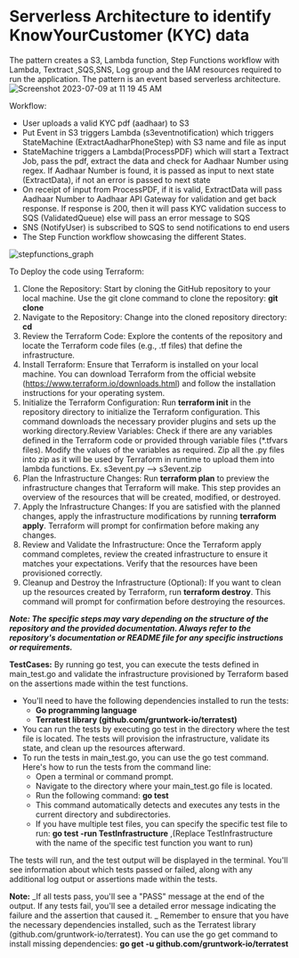 # Serverless Architecture to identify KnowYourCustomer (KYC) data 

The pattern creates a S3, Lambda function, Step Functions workflow with Lambda, Textract ,SQS,SNS, Log group and the IAM resources required to run the application. The pattern is an event based serverless architecture.
![Screenshot 2023-07-09 at 11 19 45 AM](https://github.com/paulkannan/kycserverless/assets/46925641/efb22a04-05e1-43d0-805f-91e6ff34d51a)

Workflow:

  - User uploads a valid KYC pdf (aadhaar) to S3
  - Put Event in S3 triggers Lambda (s3eventnotification) which triggers StateMachine (ExtractAadharPhoneStep) with S3 name and file as input
  - StateMachine triggers a Lambda(ProcessPDF) which will start a Textract Job, pass the pdf, extract the data and check for Aadhaar Number using regex. If Aadhaar Number is found, it is passed as input 
    to next state (ExtractData), if not an error is passed to next state 
  - On receipt of input from ProcessPDF, if it is valid, ExtractData will pass Aadhaar Number to Aadhaar API Gateway for validation and get back response. If response is 200, then it will pass KYC 
    validation success to SQS (ValidatedQueue) else will pass an error message to SQS
  - SNS (NotifyUser) is subscribed to SQS to send notifications to end users
  - The Step Function workflow showcasing the different States.




![stepfunctions_graph](https://github.com/paulkannan/serverless-architecture-to-identify-Know-Your-Customer-data/assets/46925641/97d9829e-4f58-43eb-ac0f-7666f977c96a)


To Deploy the code using Terraform:

1. Clone the Repository: Start by cloning the GitHub repository to your local machine. Use the git clone command to clone the repository: **git clone <repository-url>**
2. Navigate to the Repository: Change into the cloned repository directory:  **cd <repository-directory>**
3. Review the Terraform Code: Explore the contents of the repository and locate the Terraform code files (e.g., .tf files) that define the infrastructure.
4. Install Terraform: Ensure that Terraform is installed on your local machine. You can download Terraform from the official website (https://www.terraform.io/downloads.html) and follow the installation instructions for your operating system.
5. Initialize the Terraform Configuration: Run **terraform init** in the repository directory to initialize the Terraform configuration. This command downloads the necessary provider plugins and sets up the working directory.Review Variables: Check if there are any variables defined in the Terraform code or provided through variable files (*.tfvars files). Modify the values of the variables as required. Zip all the .py files into zip as it will be used by Terraform in runtime to upload them into lambda functions. Ex. s3event.py --> s3event.zip
6. Plan the Infrastructure Changes: Run **terraform plan** to preview the infrastructure changes that Terraform will make. This step provides an overview of the resources that will be created, modified, or destroyed.
7. Apply the Infrastructure Changes: If you are satisfied with the planned changes, apply the infrastructure modifications by running **terraform apply**. Terraform will prompt for confirmation before making any changes.
8. Review and Validate the Infrastructure: Once the Terraform apply command completes, review the created infrastructure to ensure it matches your expectations. Verify that the resources have been provisioned correctly.
9. Cleanup and Destroy the Infrastructure (Optional): If you want to clean up the resources created by Terraform, run **terraform destroy**. This command will prompt for confirmation before destroying the resources.

**_Note: The specific steps may vary depending on the structure of the repository and the provided documentation. Always refer to the repository's documentation or README file for any specific instructions or requirements._**

**TestCases:**
By running go test, you can execute the tests defined in main_test.go and validate the infrastructure provisioned by Terraform based on the assertions made within the test functions.
  - You'll need to have the following dependencies installed to run the tests:
    - **Go programming language**
    - **Terratest library (github.com/gruntwork-io/terratest)**
  - You can run the tests by executing go test in the directory where the test file is located. The tests will provision the infrastructure, validate its state, and clean up the resources afterward.
  - To run the tests in main_test.go, you can use the go test command. Here's how to run the tests from the command line:
      -  Open a terminal or command prompt.
      -  Navigate to the directory where your main_test.go file is located.
      -  Run the following command: **go test**
      -  This command automatically detects and executes any tests in the current directory and subdirectories.
      -  If you have multiple test files, you can specify the specific test file to run: **go test -run TestInfrastructure** ,(Replace TestInfrastructure with the name of the specific test function you           want to run)

The tests will run, and the test output will be displayed in the terminal. You'll see information about which tests passed or failed, along with any additional log output or assertions made within the tests.

**Note:** _If all tests pass, you'll see a "PASS" message at the end of the output. If any tests fail, you'll see a detailed error message indicating the failure and the assertion that caused it.
_
Remember to ensure that you have the necessary dependencies installed, such as the Terratest library (github.com/gruntwork-io/terratest). You can use the go get command to install missing dependencies:
**go get -u github.com/gruntwork-io/terratest**
